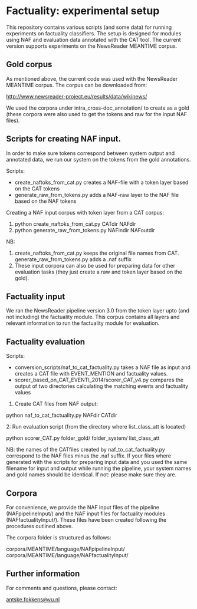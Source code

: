 # Factuality: experimental setup

This repository contains various scripts (and some data) for running experiments on factuality classifiers.
The setup is designed for modules using NAF and evaluation data annotated with the CAT tool.
The current version supports experiments on the NewsReader MEANTIME corpus.


## Gold corpus

As mentioned above, the current code was used with the NewsReader MEANTIME corpus. The corpus can be downloaded from:

http://www.newsreader-project.eu/results/data/wikinews/

We used the corpora under intra_cross-doc_annotation/ to create as a gold (these corpora were also used to get the tokens and raw for the input NAF files).


## Scripts for creating NAF input. 

In order to make sure tokens correspond between system output and annotated data, we run our system on the tokens from the gold annotations.

Scripts:
 * create_naftoks_from_cat.py creates a NAF-file with a token layer based on the CAT tokens
 * generate_raw_from_tokens.py adds a NAF-raw layer to the NAF file based on the NAF tokens

Creating a NAF input corpus with token layer from a CAT corpus:

1. python create_naftoks_from_cat.py CATdir NAFdir
2. python generate_raw_from_tokens.py NAFindir NAFoutdir

NB: 
1. create_naftoks_from_cat.py keeps the original file names from CAT. generate_raw_from_tokens.py adds a .naf suffix
2. These input corpora can also be used for preparing data for other evaluation tasks (they just create a raw and token layer based on the gold).

## Factuality input

We ran the NewsReader pipeline version 3.0 from the token layer upto (and not including) the factuality module.
This corpus contains all layers and relevant information to run the factuality module for evaluation.

## Factuality evaluation

Scripts:
 * conversion_scripts/naf_to_cat_factuality.py takes a NAF file as input and creates a CAT file with EVENT_MENTION and factuality values.
 * scorer_based_on_CAT_EVENTI_2014/scorer_CAT_v4.py compares the output of two directories calculating the matching events and factuality values

1. Create CAT files from NAF output:

python naf_to_cat_factuality.py NAFdir CATdir

2: Run evaluation script (from the directory where list_class_att is located)

python scorer_CAT.py folder_gold/ folder_system/ list_class_att

NB: the names of the CATfiles created by naf_to_cat_factuality.py correspond to the NAF files minus the .naf suffix. If your files where generated with the scripts for preparing input data and you used the same filename for input and output while running the pipeline, your system names and gold names should be identical. If not: please make sure they are.

## Corpora

For convenience, we provide the NAF input files of the pipeline (NAFpipelineInput/) and the NAF input files for factuality modules (NAFfactualityInput/).
These files have been created following the procedures outlined above.

The corpora folder is structured as follows:

corpora/MEANTIME/language/NAFpipelineInput/
corpora/MEANTIME/language/NAFfactualityInput/

## Further information

For comments and questions, please contact:

antske.fokkens@vu.nl

 
